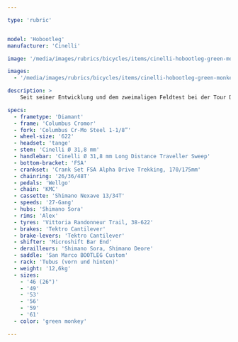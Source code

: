 ```yaml
---

type: 'rubric'


model: 'Hobootleg'
manufacturer: 'Cinelli'

image: '/media/images/rubrics/bicycles/items/cinelli-hobootleg-green-monkey_01.jpg'

images:
  - '/media/images/rubrics/bicycles/items/cinelli-hobootleg-green-monkey_01.jpg'

description: >
    Seit seiner Entwicklung und dem zweimaligen Feldtest bei der Tour D' Afrique 2012 un 2013 hat das Hobootleg einige Guniness-Weltrekorde gesammelt. So wurde das Hobootleg über die 7 höchsten Bergpässe der Welt bewegt und hat auf über 1.000.000 km einiges an Abenteuer-Erfahrung gesammelt.

specs:
  - frametype: 'Diamant'
  - frame: 'Columbus Cromor'
  - fork: 'Columbus Cr-Mo Steel 1-1/8”'
  - wheel-size: '622'
  - headset: 'tange'
  - stem: 'Cinelli Ø 31,8 mm'
  - handlebar: 'Cinelli Ø 31,8 mm Long Distance Traveller Sweep'
  - bottom-bracket: 'FSA'
  - crankset: 'Crank Set FSA Alpha Drive Trekking, 170/175mm'
  - chainring: '26/36/48T'
  - pedals: 'Wellgo'
  - chain: 'KMC'
  - cassette: 'Shimano Nexave 13/34T'
  - speeds: '27-Gang'
  - hubs: 'Shimano Sora'
  - rims: 'Alex'
  - tyres: 'Vittoria Randonneur Trail, 38-622'
  - brakes: 'Tektro Cantilever'
  - brake-levers: 'Tektro Cantilever'
  - shifter: 'Microshift Bar End'
  - derailleurs: 'Shimano Sora, Shimano Deore'
  - saddle: 'San Marco BOOTLEG Custom'
  - rack: 'Tubus (vorn und hinten)'
  - weight: '12,6kg'
  - sizes:
    - '46 (26")'
    - '49'
    - '53'
    - '56'
    - '59'
    - '61'
  - color: 'green monkey'

---
```

